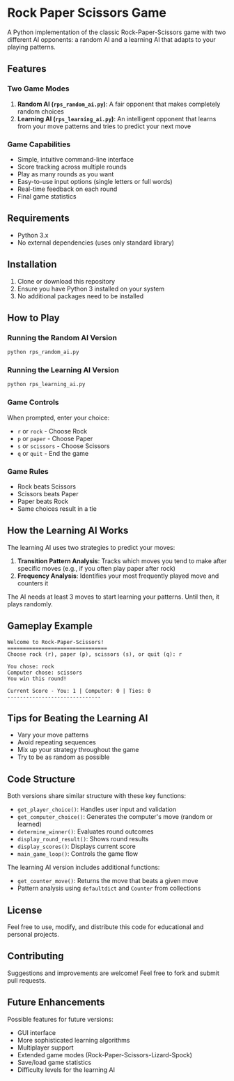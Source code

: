 # Rock Paper Scissors Game

A Python implementation of the classic Rock-Paper-Scissors game with two different AI opponents: a random AI and a learning AI that adapts to your playing patterns.

## Features

### Two Game Modes

1. **Random AI (`rps_random_ai.py`)**: A fair opponent that makes completely random choices
2. **Learning AI (`rps_learning_ai.py`)**: An intelligent opponent that learns from your move patterns and tries to predict your next move

### Game Capabilities

- Simple, intuitive command-line interface
- Score tracking across multiple rounds
- Play as many rounds as you want
- Easy-to-use input options (single letters or full words)
- Real-time feedback on each round
- Final game statistics

## Requirements

- Python 3.x
- No external dependencies (uses only standard library)

## Installation

1. Clone or download this repository
2. Ensure you have Python 3 installed on your system
3. No additional packages need to be installed

## How to Play

### Running the Random AI Version

```bash
python rps_random_ai.py
```

### Running the Learning AI Version

```bash
python rps_learning_ai.py
```

### Game Controls

When prompted, enter your choice:
- `r` or `rock` - Choose Rock
- `p` or `paper` - Choose Paper
- `s` or `scissors` - Choose Scissors
- `q` or `quit` - End the game

### Game Rules

- Rock beats Scissors
- Scissors beats Paper
- Paper beats Rock
- Same choices result in a tie

## How the Learning AI Works

The learning AI uses two strategies to predict your moves:

1. **Transition Pattern Analysis**: Tracks which moves you tend to make after specific moves (e.g., if you often play paper after rock)
2. **Frequency Analysis**: Identifies your most frequently played move and counters it

The AI needs at least 3 moves to start learning your patterns. Until then, it plays randomly.

## Gameplay Example

```
Welcome to Rock-Paper-Scissors!
================================
Choose rock (r), paper (p), scissors (s), or quit (q): r

You chose: rock
Computer chose: scissors
You win this round!

Current Score - You: 1 | Computer: 0 | Ties: 0
------------------------------
```

## Tips for Beating the Learning AI

- Vary your move patterns
- Avoid repeating sequences
- Mix up your strategy throughout the game
- Try to be as random as possible

## Code Structure

Both versions share similar structure with these key functions:

- `get_player_choice()`: Handles user input and validation
- `get_computer_choice()`: Generates the computer's move (random or learned)
- `determine_winner()`: Evaluates round outcomes
- `display_round_result()`: Shows round results
- `display_scores()`: Displays current score
- `main_game_loop()`: Controls the game flow

The learning AI version includes additional functions:
- `get_counter_move()`: Returns the move that beats a given move
- Pattern analysis using `defaultdict` and `Counter` from collections

## License

Feel free to use, modify, and distribute this code for educational and personal projects.

## Contributing

Suggestions and improvements are welcome! Feel free to fork and submit pull requests.

## Future Enhancements

Possible features for future versions:
- GUI interface
- More sophisticated learning algorithms
- Multiplayer support
- Extended game modes (Rock-Paper-Scissors-Lizard-Spock)
- Save/load game statistics
- Difficulty levels for the learning AI